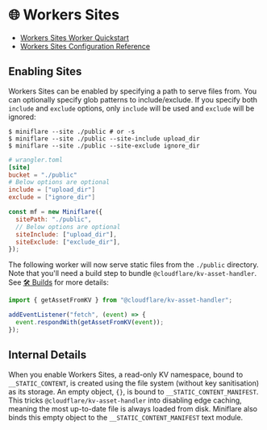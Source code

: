 # 🌐 Workers Sites

- [Workers Sites Worker Quickstart](https://developers.cloudflare.com/workers/platform/sites/start-from-worker)
- [Workers Sites Configuration Reference](https://developers.cloudflare.com/workers/platform/sites/configuration)

## Enabling Sites

Workers Sites can be enabled by specifying a path to serve files from. You can
optionally specify glob patterns to include/exclude. If you specify both
`include` and `exclude` options, only `include` will be used and `exclude` will
be ignored:

```shell
$ miniflare --site ./public # or -s
$ miniflare --site ./public --site-include upload_dir
$ miniflare --site ./public --site-exclude ignore_dir
```

```toml
# wrangler.toml
[site]
bucket = "./public"
# Below options are optional
include = ["upload_dir"]
exclude = ["ignore_dir"]
```

```js
const mf = new Miniflare({
  sitePath: "./public",
  // Below options are optional
  siteInclude: ["upload_dir"],
  siteExclude: ["exclude_dir"],
});
```

The following worker will now serve static files from the `./public` directory.
Note that you'll need a build step to bundle `@cloudflare/kv-asset-handler`. See
[🛠 Builds](/builds.html) for more details:

```js
import { getAssetFromKV } from "@cloudflare/kv-asset-handler";

addEventListener("fetch", (event) => {
  event.respondWith(getAssetFromKV(event));
});
```

## Internal Details

When you enable Workers Sites, a read-only KV namespace, bound to
`__STATIC_CONTENT`, is created using the file system (without key sanitisation)
as its storage. An empty object, `{}`, is bound to `__STATIC_CONTENT_MANIFEST`.
This tricks `@cloudflare/kv-asset-handler` into disabling edge caching, meaning
the most up-to-date file is always loaded from disk. Miniflare also binds this
empty object to the `__STATIC_CONTENT_MANIFEST` text module.
